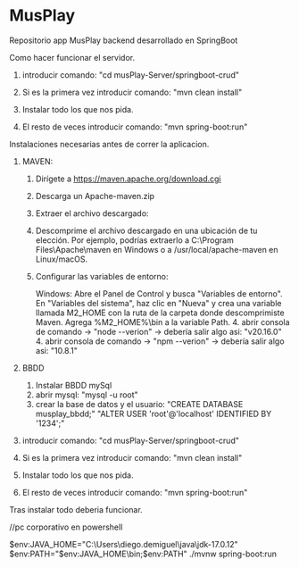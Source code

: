 # MusPlay
Repositorio app MusPlay backend desarrollado en SpringBoot


Como hacer funcionar el servidor.

1. introducir comando: "cd musPlay-Server/springboot-crud"
2. Si es la primera vez introducir comando: "mvn clean install"
3. Instalar todo los que nos pida.

4. El resto de veces introducir comando: "mvn spring-boot:run"


Instalaciones necesarias antes de correr la aplicacion.

1. MAVEN: 
    1. Dirígete a https://maven.apache.org/download.cgi
    2. Descarga un Apache-maven.zip
    3. Extraer el archivo descargado:
    4. Descomprime el archivo descargado en una ubicación de tu elección. Por ejemplo, podrías extraerlo a C:\Program Files\Apache\maven en Windows o a /usr/local/apache-maven en     Linux/macOS.

    5. Configurar las variables de entorno:

        Windows:
        Abre el Panel de Control y busca "Variables de entorno".
        En "Variables del sistema", haz clic en "Nueva" y crea una variable llamada M2_HOME con la ruta de la carpeta donde descomprimiste Maven.
        Agrega %M2_HOME%\bin a la variable Path. 
            4. abrir consola de comando -> "node --verion" -> debería salir algo asi: "v20.16.0"
            4. abrir consola de comando -> "npm --verion" -> debería salir algo asi: "10.8.1"

2. BBDD
    1. Instalar BBDD mySql
    2. abrir mysql: "mysql -u root"
    3. crear la base de datos y el usuario: 
        "CREATE DATABASE musplay_bbdd;"
        "ALTER USER 'root'@'localhost' IDENTIFIED BY '1234';"




1. introducir comando: "cd musPlay-Server/springboot-crud"
2. Si es la primera vez introducir comando: "mvn clean install"
3. Instalar todo los que nos pida.

4. El resto de veces introducir comando: "mvn spring-boot:run"

Tras instalar todo deberia funcionar.

//pc corporativo en powershell

$env:JAVA_HOME="C:\Users\diego.demiguel\java\jdk-17.0.12"
$env:PATH="$env:JAVA_HOME\bin;$env:PATH"
./mvnw spring-boot:run